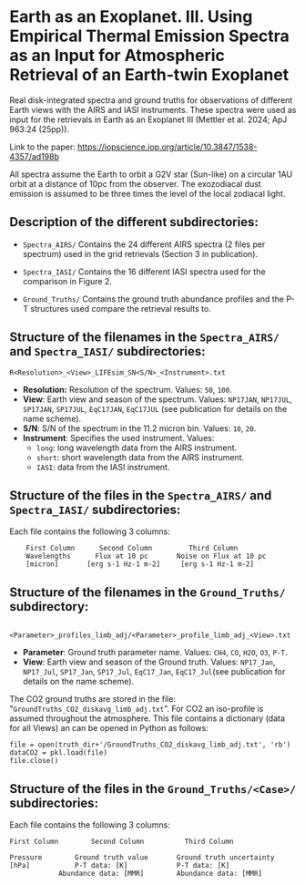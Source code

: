 # Earth as an Exoplanet. III. Using Empirical Thermal Emission Spectra as an Input for Atmospheric Retrieval of an Earth-twin Exoplanet

Real disk-integrated spectra and ground truths for observations of different Earth views with the AIRS and IASI instruments. These spectra were used as input for the retrievals in Earth as an Exoplanet III (Mettler et al. 2024; ApJ 963:24 (25pp)).

Link to the paper: https://iopscience.iop.org/article/10.3847/1538-4357/ad198b

All spectra assume the Earth to orbit a G2V star (Sun-like) on a circular 1AU orbit at a distance of 10pc from the observer. The exozodiacal dust emission is assumed to be three times the level of the local zodiacal light.




## Description of the different subdirectories:


- `Spectra_AIRS/`
	Contains the 24 different AIRS spectra (2 files per spectrum) used in the grid retrievals (Section 3 in publication).
	
- `Spectra_IASI/` 
	Contains the 16 different IASI spectra used for the comparison in Figure 2.

- `Ground_Truths/`
	Contains the ground truth abundance profiles and the P-T structures used compare the retrieval results to.




## Structure of the filenames in the `Spectra_AIRS/` and `Spectra_IASI/` subdirectories:
	
	
``` 
R<Resolution>_<View>_LIFEsim_SN<S/N>_<Instrument>.txt
```

- **Resolution:** Resolution of the spectrum. Values: `50`, `100`.
- **View**: Earth view and season of the spectrum. Values: `NP17JAN`, `NP17JUL`, `SP17JAN`, `SP17JUL`, `EqC17JAN`, `EqC17JUL` (see publication for details on the name scheme).
- **S/N**: S/N of the spectrum in the 11.2 micron bin. Values: `10`, `20`.
- **Instrument**: Specifies the used instrument. Values:
	- `long`: long wavelength data from the AIRS instrument.
	- `short`: short wavelength data from the AIRS instrument.
	- `IASI`: data from the IASI instrument.



## Structure of the files in the `Spectra_AIRS/` and `Spectra_IASI/` subdirectories:

Each file contains the following 3 columns:  
  
  
``` 
	First Column      Second Column         Third Column           
	Wavelengths      Flux at 10 pc       Noise on Flux at 10 pc  
	[micron]       [erg s-1 Hz-1 m-2]     [erg s-1 Hz-1 m-2]

```


## Structure of the filenames in the `Ground_Truths/` subdirectory:
	

```
	<Parameter>_profiles_limb_adj/<Parameter>_profile_limb_adj_<View>.txt
```


- **Parameter**: Ground truth parameter name. Values: `CH4`, `CO`, `H2O`, `O3`, `P-T`.
- **View**: Earth view and season of the Ground truth. Values: `NP17_Jan`, `NP17_Jul`, `SP17_Jan`, `SP17_Jul`, `EqC17_Jan`, `EqC17_Jul`(see publication for details on the name scheme).

The CO2 ground truths are stored in the file: "`GroundTruths_CO2_diskavg_limb_adj.txt`".
For CO2 an iso-profile is assumed throughout the atmosphere. This file contains a dictionary (data for all Views) an can be opened in Python as follows:

```
file = open(truth_dir+'/GroundTruths_CO2_diskavg_limb_adj.txt', 'rb')
dataCO2 = pkl.load(file)
file.close()
```



## Structure of the files in the `Ground_Truths/<Case>/` subdirectories:

Each file contains the following 3 columns:

```
First Column		Second Column		   Third Column

Pressure		Ground truth value	     Ground truth uncertainty
[hPa]			P-T data: [K]		     P-T data: [K]
			Abundance data: [MMR]	     Abundance data: [MMR]
```

